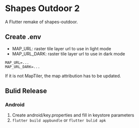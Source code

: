 # Shapes Outdoor 2
A Flutter remake of shapes-outdoor.

## Create .env
* MAP_URL: raster tile layer url to use in light mode
* MAP_URL_DARK: raster tile layer url to use in dark mode

```
MAP_URL=...
MAP_URL_DARK=...
```

If it is not MapTiler, the map attribution has to be updated.

## Bulid Release
### Android
1. Create android/key.properties and fill in keystore parameters
2. `flutter build appbundle` or `flutter bulid apk`